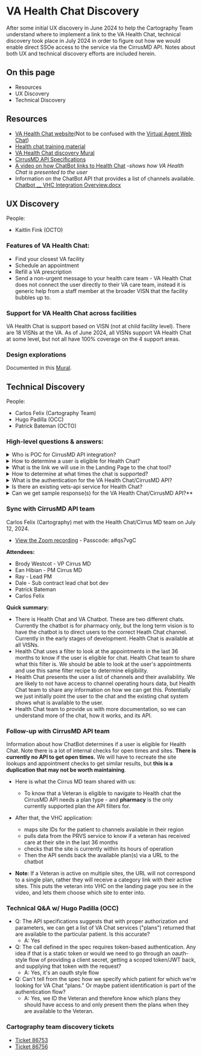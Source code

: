 # VA Health Chat Discovery
After some initial UX discovery in June 2024 to help the Cartography Team understand where to implement a link to the VA Health Chat, technical discovery took place in July 2024 in order to figure out how we would enable direct SSOe access to the service via the CirrusMD API. Notes about both UX and technical discovery efforts are included herein.

## On this page
* Resources
* UX Discovery
* Technical Discovery

## Resources

* [VA Health Chat website](https://mobile.va.gov/app/va-health-chat)(Not to be confused with the [Virtual Agent Web Chat](https://www.va.gov/contact-us/virtual-agent/))
* [Health chat training material](https://mobile.va.gov/sites/default/files/documents/hopat1994-va-health-chat-at-a-glance-508_final-1.pdf)
* [VA Health Chat discovery Mural](https://app.mural.co/t/departmentofveteransaffairs9999/m/departmentofveteransaffairs9999/1718075410575/0f29fdbccc61d21bbf524d4769de17a2173e37cd)
* [CirrusMD API Specifications](https://github.com/department-of-veterans-affairs/va.gov-team/blob/master/products/health-care/digital-health-modernization/mhv-to-va.gov/health-chat/health_chat_swagger.json)
* [A video on how ChatBot links to Health Chat](https://vimeo.com/manage/videos/957735226/3b9da7b241) -_shows how VA Health Chat is presented to the user_
* Information on the ChatBot API that provides a list of channels available. [Chatbot __ VHC Integration Overview.docx](https://github.com/user-attachments/files/16239627/Chatbot.__.VHC.Integration.Overview.docx)



## UX Discovery
People: 
* Kaitlin Fink (OCTO)

### Features of VA Health Chat: 
* Find your closest VA facility
* Schedule an appointment
* Refill a VA prescription
* Send a non-urgent message to your health care team - VA Health Chat does not connect the user directly to their VA care team, instead it is generic help from a staff member at the broader VISN that the facility bubbles up to.

### Support for VA Health Chat across facilities
VA Health Chat is support based on VISN (not at child facility level). There are 18 VISNs at the VA. As of June 2024, all VISNs support VA Health Chat at some level, but not all have 100% coverage on the 4 support areas. 

### Design explorations
Documented in this [Mural](https://app.mural.co/t/departmentofveteransaffairs9999/m/departmentofveteransaffairs9999/1718075410575/0f29fdbccc61d21bbf524d4769de17a2173e37cd).

## Technical Discovery
People: 
* Carlos Felix (Cartography Team)
* Hugo Padilla (OCC)
* Patrick Bateman (OCTO)

### High-level questions & answers: 
<details><summary>Who is POC for CirrusMD API integration?</summary>
Hugo Padilla (OCC) who is best reached on Teams or via email. Copy Patrick Bateman on comms.
</details>

<details><summary>How to determine a user is eligible for Health Chat?</summary>
* Per Hugo Padilla on an email to Patrick June 14, 2024: The VA Health Chat/CirrusMD API can be used to return a list of VA Chat services/plans that are currently available to a particular patient.
* Kaitlin Fink - Unknown what the true definition of a "plan" is. Kaitlin Fink thinks the "plans" are the types a user has access to: Virtual Clinic Visit (Urgent Care), Clinical Triage, Scheduling and Administration, and Pharmacy. The plans are based on what Veterans Integrated Services Network (VISN) they are associated with. The goal is for all VISNs to support all 4 but they aren't there yet. All VISNs have at least one healthchat plan available. It is specific support per VISN not by facility.
</details>

<details><summary>What is the link we will use in the Landing Page to the chat tool?</summary>
Link to browser based chat: https://veteran.apps.va.gov/users/v2/login?redirect_uri=/cirrusmd from public website.
</details>

<details><summary>How to determine at what times the chat is supported?</summary>
* Potentially use the VA Health Chat/CirrusMD API for this.
* Potentially each service/plan has different hours. Which service/plan are we linking to?
  * Carlos Felix- I am thinking the user needs to choose which one as per how the chat works today.
</details>

<details><summary>What is the authentication for the VA Health Chat/CirrusMD API?</summary>
* Per Hugo Padilla on an email to Patrick June 14, 2024: Believe it is Oauth authentication.
* Per Hugo Padilla on an email to Patrick June 14, 2024: the authentication IDs the veteran and hence no ID needs to be passed in to the API to get data.
* Carlos Felix - Looks like the browser based chat uses the same VA authentication from a quick try on the public website.
* Carlos Felix - Per the Health Chat training doc: To use VA Health Chat, the user must be enrolled in VA health care in a location that supports VA Health Chat and have Login.gov, ID.me, DS Logon Level 2 (Premium), or My HealtheVet Premium account credentials. There is no mention of LOA1 or LOA3.
</details>

<details><summary>Is there an existing vets-api service for Health Chat?</summary>
No, a search of the baseline only shows web chat is available.
</details>

<details><summary>Can we get sample response(s) for the VA Health Chat/CirrusMD API?**</summary>
TBD
</details>

### Sync with CirrusMD API team
Carlos Felix (Cartography) met with the Health Chat/Cirrus MD team on July 12, 2024.
* [View the Zoom recording](https://us06web.zoom.us/rec/share/tnzPLl2roIbv-wrChbKqDsKkFfMsv6Lbw2wPfDXl4tgWYHcYliIH-wfODCT1SL1t.k1-ctxiaxsj8f6DM) - Passcode: a#qs7vgC

**Attendees:**
* Brody Westcot - VP Cirrus MD
* Ean Hibian - PM Cirrus MD
* Ray - Lead PM
* Dale - Sub contract lead chat bot dev
* Patrick Bateman
* Carlos Felix

**Quick summary:**
* There is Health Chat and VA Chatbot. These are two different chats. Currently the chatbot is for pharmacy only, but the long term vision is to have the chatbot is to direct users to the correct Heath Chat channel. Currently in the early stages of development.
Health Chat is available at all VISNs.
* Health Chat uses a filter to look at the appointments in the last 36 months to know if the user is eligible for chat. Health Chat team to share what this filter is. We should be able to look at the user's appointments and use this same filter recipe to determine eligibility.
* Health Chat presents the user a list of channels and their availability. We are likely to not have access to channel operating hours data, but Health Chat team to share any information on how we can get this. Potentially we just initially point the user to the chat and the existing chat system shows what is available to the user.
* Health Chat team to provide us with more documentation, so we can understand more of the chat, how it works, and its API.

### Follow-up with CirrusMD API team
Information about how ChatBot determines if a user is eligible for Health Chat. Note there is a lot of internal checks for open times and sites. **There is currently no API to get open times.** We will have to recreate the site lookups and appointment checks to get similar results, but **this is a duplication that may not be worth maintaining**. 

* Here is what the Cirrus MD team shared with us:
  * To know that a Veteran is eligible to navigate to Health chat the CirrusMD API needs a plan type - and **pharmacy** is the only currently supported plan the API filters for.

* After that, the VHC application:
  * maps site IDs for the patient to channels available in their region
  * pulls data from the PRVS service to know if a veteran has received care at their site in the last 36 months
  * checks that the site is currently within its hours of operation
  * Then the API sends back the available plan(s) via a URL to the chatbot

* **Note**: If a Veteran is active on multiple sites, the URL will not correspond to a single plan, rather they will receive a category link with their active sites. This puts the veteran into VHC on the landing page you see in the video, and lets them choose which site to enter into.

### Technical Q&A w/ Hugo Padilla (OCC)
* Q: The API specifications suggests that with proper authorization and parameters, we can get a list of VA Chat services ("plans") returned that are available to the particular patient. Is this accurate? 
  * A: Yes
* Q: The call defined in the spec requires token-based authentication. Any idea if that is a static token or would we need to go through an oauth-style flow of providing a client secret, getting a scoped token/JWT back, and supplying that token with the request?
  * A: Yes, it's an oauth style flow
* Q: Can't tell from the spec how we specify which patient for which we're looking for VA Chat "plans." Or maybe patient identification is part of the authentication flow?
  * A: Yes, we ID the Veteran and therefore know which plans they should have access to and only present them the plans when they are available to the Veteran.     

### Cartography team discovery tickets
* [Ticket 86753](https://github.com/department-of-veterans-affairs/va.gov-team/issues/86573)
* [Ticket 86756](https://github.com/department-of-veterans-affairs/va.gov-team/issues/86576)
  
